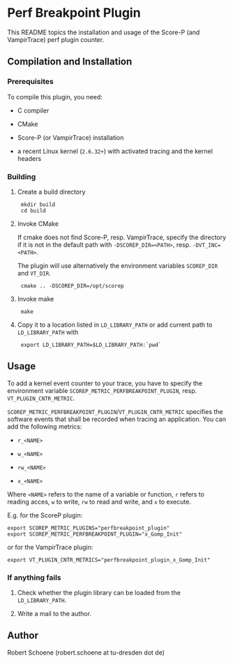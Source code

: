 # Perf Breakpoint Plugin

This README topics the installation and usage of the Score-P (and VampirTrace) perf plugin counter.

## Compilation and Installation

### Prerequisites

To compile this plugin, you need:

* C compiler

* CMake

* Score-P (or VampirTrace) installation

* a recent Linux kernel (`2.6.32+`) with activated tracing and the kernel headers

### Building

1. Create a build directory

        mkdir build
        cd build

2. Invoke CMake

    If cmake does not find Score-P, resp. VampirTrace, specify the directory if it is not in the
    default path with `-DSCOREP_DIR=<PATH>`, resp. `-DVT_INC=<PATH>`.

    The plugin will use alternatively the environment variables `SCOREP_DIR` and `VT_DIR`.

        cmake .. -DSCOREP_DIR=/opt/scorep

3. Invoke make

        make

4. Copy it to a location listed in `LD_LIBRARY_PATH` or add current path to `LD_LIBRARY_PATH` with

        export LD_LIBRARY_PATH=$LD_LIBRARY_PATH:`pwd`

## Usage

To add a kernel event counter to your trace, you have to specify the environment variable
`SCOREP_METRIC_PERFBREAKPOINT_PLUGIN`, resp. `VT_PLUGIN_CNTR_METRIC`.

`SCOREP_METRIC_PERFBREAKPOINT_PLUGIN`/`VT_PLUGIN_CNTR_METRIC` specifies the software events that
shall be recorded when tracing an application. You can add the following metrics:

* `r_<NAME>`

* `w_<NAME>`

* `rw_<NAME>`

* `x_<NAME>`

Where `<NAME>` refers to the name of a variable or function, `r` refers to reading acces, `w` to
write, `rw` to read and write, and `x` to execute.

E.g. for the ScoreP plugin:

    export SCOREP_METRIC_PLUGINS="perfbreakpoint_plugin"
    export SCOREP_METRIC_PERFBREAKPOINT_PLUGIN="x_Gomp_Init"

or for the VampirTrace plugin:

    export VT_PLUGIN_CNTR_METRICS="perfbreakpoint_plugin_x_Gomp_Init"

### If anything fails

1. Check whether the plugin library can be loaded from the `LD_LIBRARY_PATH`.

2. Write a mail to the author.

## Author

Robert Schoene (robert.schoene at tu-dresden dot de)
